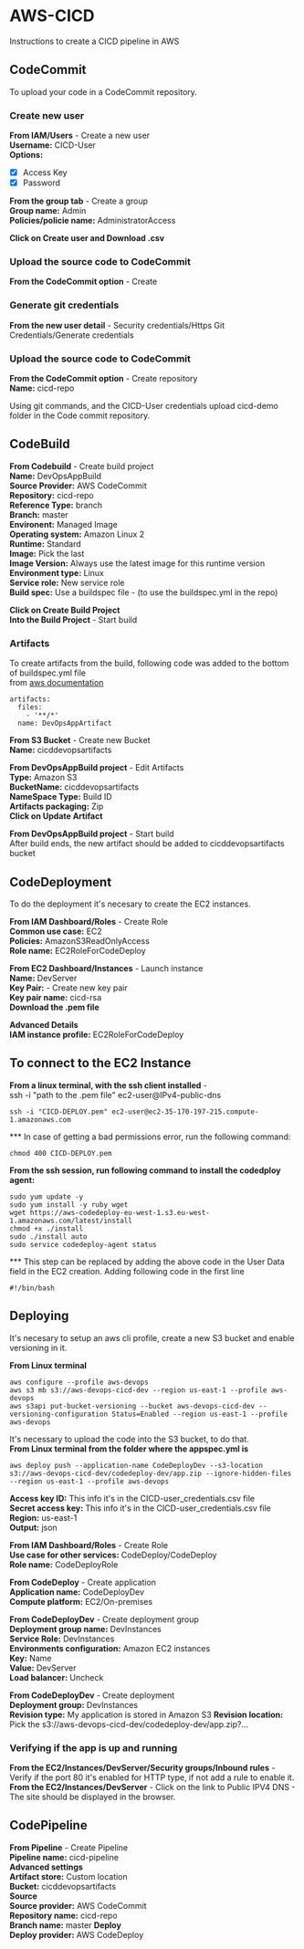 # AWS-CICD
Instructions to create a CICD pipeline in AWS

## CodeCommit
To upload your code in a CodeCommit repository.  

### Create new user
**From IAM/Users** - Create a new user  
**Username:** CICD-User  
**Options:**
  + [x] Access Key  
  + [x] Password  

**From the group tab** - Create a group  
**Group name:** Admin  
**Policies/policie name:** AdministratorAccess  

**Click on Create user and Download .csv**

### Upload the source code to CodeCommit

**From the CodeCommit option** - Create
### Generate git credentials
**From the new user detail** - Security credentials/Https Git Credentials/Generate credentials

### Upload the source code to CodeCommit  
**From the CodeCommit option** - Create repository  
**Name:** cicd-repo  

Using git commands, and the CICD-User credentials upload cicd-demo folder in the Code commit repository.

## CodeBuild  
**From Codebuild** - Create build project  
**Name:** DevOpsAppBuild  
**Source Provider:** AWS CodeCommit  
**Repository:** cicd-repo  
**Reference Type:** branch  
**Branch:** master  
**Environent:** Managed Image  
**Operating system:** Amazon Linux 2  
**Runtime:** Standard  
**Image:** Pick the last  
**Image Version:** Always use the latest image for this runtime version  
**Environment type:** Linux  
**Service role:** New service role  
**Build spec:** Use a buildspec file - (to use the buildspec.yml in the repo)  

**Click on Create Build Project**  
**Into the Build Project** - Start build  

### Artifacts  
To create artifacts from the build, following code was added to the bottom of buildspec.yml file  
from [aws documentation](https://docs.aws.amazon.com/codebuild/latest/userguide/build-spec-ref.html)

    artifacts:
      files:
        - '**/*'
      name: DevOpsAppArtifact

**From S3 Bucket** - Create new Bucket  
**Name:** cicddevopsartifacts  

**From DevOpsAppBuild project** - Edit Artifacts  
**Type:** Amazon S3  
**BucketName:** cicddevopsartifacts  
**NameSpace Type:** Build ID  
**Artifacts packaging:** Zip  
**Click on Update Artifact**  

**From DevOpsAppBuild project** - Start build  
After build ends, the new artifact should be added to cicddevopsartifacts bucket  

## CodeDeployment  
To do the deployment it's necesary to create the EC2 instances.  

**From IAM Dashboard/Roles** - Create Role  
**Common use case:** EC2  
**Policies:** AmazonS3ReadOnlyAccess   
**Role name:** EC2RoleForCodeDeploy  

**From EC2 Dashboard/Instances** - Launch instance  
**Name:** DevServer  
**Key Pair:** - Create new key pair  
**Key pair name:** cicd-rsa  
**Download the .pem file** 

**Advanced Details**  
**IAM instance profile:** EC2RoleForCodeDeploy  

## To connect to the EC2 Instance  
**From a linux terminal, with the ssh client installed** -  
ssh -i "path to the .pem file" ec2-user@IPv4-public-dns  

    ssh -i "CICD-DEPLOY.pem" ec2-user@ec2-35-170-197-215.compute-1.amazonaws.com
    
*** In case of getting a bad permissions error, run the following command:  
    
    chmod 400 CICD-DEPLOY.pem  

**From the ssh session, run following command to install the codedploy agent:**

    sudo yum update -y
    sudo yum install -y ruby wget
    wget https://aws-codedeploy-eu-west-1.s3.eu-west-1.amazonaws.com/latest/install
    chmod +x ./install
    sudo ./install auto
    sudo service codedeploy-agent status

*** This step can be replaced by adding the above code in the User Data field in the EC2 creation. Adding following code in the first line

    #!/bin/bash

## Deploying

It's necesary to setup an aws cli profile, create a new S3 bucket and enable versioning in it.  

**From Linux terminal**

    aws configure --profile aws-devops
    aws s3 mb s3://aws-devops-cicd-dev --region us-east-1 --profile aws-devops
    aws s3api put-bucket-versioning --bucket aws-devops-cicd-dev --versioning-configuration Status=Enabled --region us-east-1 --profile aws-devops

It's necessary to upload the code into the S3 bucket, to do that.  
**From Linux terminal from the folder where the appspec.yml is**
    
    aws deploy push --application-name CodeDeployDev --s3-location s3://aws-devops-cicd-dev/codedeploy-dev/app.zip --ignore-hidden-files --region us-east-1 --profile aws-devops


**Access key ID:** This info it's in the CICD-user_credentials.csv file  
**Secret access key:** This info it's in the CICD-user_credentials.csv file   
**Region:** us-east-1  
**Output:** json  

**From IAM Dashboard/Roles** - Create Role  
**Use case for other services:** CodeDeploy/CodeDeploy  
**Role name:** CodeDeployRole  

**From CodeDeploy** - Create application  
**Application name:** CodeDeployDev  
**Compute platform:** EC2/On-premises  

**From CodeDeployDev** - Create deployment group  
**Deployment group name:** DevInstances  
**Service Role:** DevInstances  
**Environments configuration:** Amazon EC2 instances  
**Key:** Name  
**Value:** DevServer  
**Load balancer:** Uncheck  

**From CodeDeployDev** - Create deployment  
**Deployment group:** DevInstances  
**Revision type:** My application is stored in Amazon S3
**Revision location:** Pick the s3://aws-devops-cicd-dev/codedeploy-dev/app.zip?...

### Verifying if the app is up and running
**From the EC2/Instances/DevServer/Security groups/Inbound rules** - Verify if the port 80 it's enabled for HTTP type, if not add a rule to enable it.  
**From the EC2/Instances/DevServer** - Click on the link to Public IPV4 DNS - The site should be displayed in the browser.   

## CodePipeline  
**From Pipeline** - Create Pipeline  
**Pipeline name:** cicd-pipeline  
**Advanced settings**  
**Artifact store:** Custom location  
**Bucket:** cicddevopsartifacts  
**Source**  
**Source provider:** AWS CodeCommit  
**Repository name:** cicd-repo  
**Branch name:** master
**Deploy**  
**Deploy provider:** AWS CodeDeploy  

